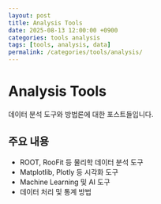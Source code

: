```yaml
---
layout: post
title: Analysis Tools
date: 2025-08-13 12:00:00 +0900
categories: tools analysis
tags: [tools, analysis, data]
permalink: /categories/tools/analysis/
---
```


# Analysis Tools

데이터 분석 도구와 방법론에 대한 포스트들입니다.

## 주요 내용
- ROOT, RooFit 등 물리학 데이터 분석 도구
- Matplotlib, Plotly 등 시각화 도구
- Machine Learning 및 AI 도구
- 데이터 처리 및 통계 방법